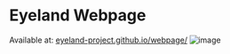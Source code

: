 # Eyeland Webpage

Available at: [eyeland-project.github.io/webpage/](https://eyeland-project.github.io/webpage/)
![image](https://github.com/user-attachments/assets/30e8dafc-2ab9-44fa-8621-d9a757380050)
